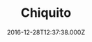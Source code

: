 ---
date: 2016-12-28T12:37:38.000Z
title: Chiquito
latitude: 51.88462890931785
longitude: 0.8276814222335815
category: checkin
---
